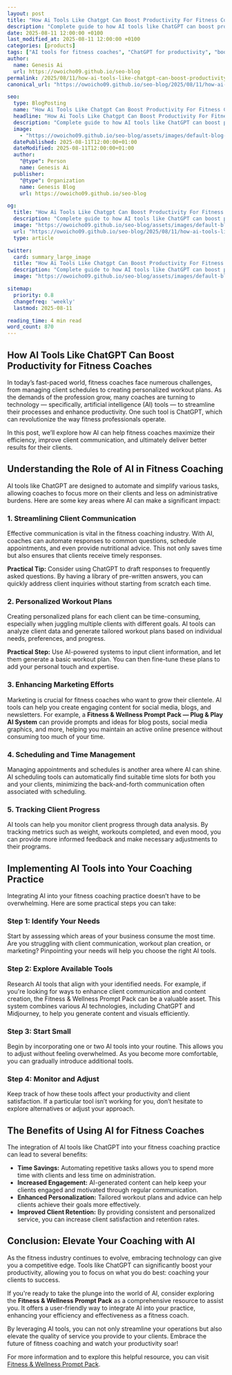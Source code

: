 ```yaml
---
layout: post
title: "How Ai Tools Like Chatgpt Can Boost Productivity For Fitness Coaches"
description: "Complete guide to how AI tools like ChatGPT can boost productivity for fitness coaches."
date: 2025-08-11 12:00:00 +0100
last_modified_at: 2025-08-11 12:00:00 +0100
categories: [products]
tags: ["AI tools for fitness coaches", "ChatGPT for productivity", "boost productivity with AI", "fitness coaching efficiency", "AI system for wellness coaches", "ChatGPT for fitness prompts", "AI productivity tools for coaches", "fitness coach chatbot", "ChatGPT for wellness coaching", "AI prompt pack for fitness coaches"]
author: 
  name: Genesis Ai
  url: https://owoicho09.github.io/seo-blog
permalink: /2025/08/11/how-ai-tools-like-chatgpt-can-boost-productivity-for-fitness-coaches/
canonical_url: "https://owoicho09.github.io/seo-blog/2025/08/11/how-ai-tools-like-chatgpt-can-boost-productivity-for-fitness-coaches/"

seo:
  type: BlogPosting
  name: "How Ai Tools Like Chatgpt Can Boost Productivity For Fitness Coaches"
  headline: "How Ai Tools Like Chatgpt Can Boost Productivity For Fitness Coaches"
  description: "Complete guide to how AI tools like ChatGPT can boost productivity for fitness coaches."
  image: 
    - "https://owoicho09.github.io/seo-blog/assets/images/default-blog-image.jpg"
  datePublished: 2025-08-11T12:00:00+01:00
  dateModified: 2025-08-11T12:00:00+01:00
  author:
    "@type": Person
    name: Genesis Ai
  publisher:
    "@type": Organization
    name: Genesis Blog
    url: https://owoicho09.github.io/seo-blog

og:
  title: "How Ai Tools Like Chatgpt Can Boost Productivity For Fitness Coaches"
  description: "Complete guide to how AI tools like ChatGPT can boost productivity for fitness coaches."
  image: "https://owoicho09.github.io/seo-blog/assets/images/default-blog-image.jpg"
  url: "https://owoicho09.github.io/seo-blog/2025/08/11/how-ai-tools-like-chatgpt-can-boost-productivity-for-fitness-coaches/"
  type: article

twitter:
  card: summary_large_image
  title: "How Ai Tools Like Chatgpt Can Boost Productivity For Fitness Coaches"
  description: "Complete guide to how AI tools like ChatGPT can boost productivity for fitness coaches."
  image: "https://owoicho09.github.io/seo-blog/assets/images/default-blog-image.jpg"

sitemap:
  priority: 0.8
  changefreq: 'weekly'
  lastmod: 2025-08-11

reading_time: 4 min read
word_count: 870
---
```


## How AI Tools Like ChatGPT Can Boost Productivity for Fitness Coaches

In today’s fast-paced world, fitness coaches face numerous challenges, from managing client schedules to creating personalized workout plans. As the demands of the profession grow, many coaches are turning to technology — specifically, artificial intelligence (AI) tools — to streamline their processes and enhance productivity. One such tool is ChatGPT, which can revolutionize the way fitness professionals operate.

In this post, we’ll explore how AI can help fitness coaches maximize their efficiency, improve client communication, and ultimately deliver better results for their clients.

## Understanding the Role of AI in Fitness Coaching

AI tools like ChatGPT are designed to automate and simplify various tasks, allowing coaches to focus more on their clients and less on administrative burdens. Here are some key areas where AI can make a significant impact:

### 1. Streamlining Client Communication

Effective communication is vital in the fitness coaching industry. With AI, coaches can automate responses to common questions, schedule appointments, and even provide nutritional advice. This not only saves time but also ensures that clients receive timely responses.

**Practical Tip:** Consider using ChatGPT to draft responses to frequently asked questions. By having a library of pre-written answers, you can quickly address client inquiries without starting from scratch each time.

### 2. Personalized Workout Plans

Creating personalized plans for each client can be time-consuming, especially when juggling multiple clients with different goals. AI tools can analyze client data and generate tailored workout plans based on individual needs, preferences, and progress.

**Practical Step:** Use AI-powered systems to input client information, and let them generate a basic workout plan. You can then fine-tune these plans to add your personal touch and expertise.

### 3. Enhancing Marketing Efforts

Marketing is crucial for fitness coaches who want to grow their clientele. AI tools can help you create engaging content for social media, blogs, and newsletters. For example, a **Fitness & Wellness Prompt Pack — Plug & Play AI System** can provide prompts and ideas for blog posts, social media graphics, and more, helping you maintain an active online presence without consuming too much of your time.

### 4. Scheduling and Time Management

Managing appointments and schedules is another area where AI can shine. AI scheduling tools can automatically find suitable time slots for both you and your clients, minimizing the back-and-forth communication often associated with scheduling.

### 5. Tracking Client Progress

AI tools can help you monitor client progress through data analysis. By tracking metrics such as weight, workouts completed, and even mood, you can provide more informed feedback and make necessary adjustments to their programs.

## Implementing AI Tools into Your Coaching Practice

Integrating AI into your fitness coaching practice doesn’t have to be overwhelming. Here are some practical steps you can take:

### Step 1: Identify Your Needs

Start by assessing which areas of your business consume the most time. Are you struggling with client communication, workout plan creation, or marketing? Pinpointing your needs will help you choose the right AI tools.

### Step 2: Explore Available Tools

Research AI tools that align with your identified needs. For example, if you're looking for ways to enhance client communication and content creation, the Fitness & Wellness Prompt Pack can be a valuable asset. This system combines various AI technologies, including ChatGPT and Midjourney, to help you generate content and visuals efficiently.

### Step 3: Start Small

Begin by incorporating one or two AI tools into your routine. This allows you to adjust without feeling overwhelmed. As you become more comfortable, you can gradually introduce additional tools.

### Step 4: Monitor and Adjust

Keep track of how these tools affect your productivity and client satisfaction. If a particular tool isn’t working for you, don’t hesitate to explore alternatives or adjust your approach.

## The Benefits of Using AI for Fitness Coaches

The integration of AI tools like ChatGPT into your fitness coaching practice can lead to several benefits:

- **Time Savings:** Automating repetitive tasks allows you to spend more time with clients and less time on administration.
- **Increased Engagement:** AI-generated content can help keep your clients engaged and motivated through regular communication.
- **Enhanced Personalization:** Tailored workout plans and advice can help clients achieve their goals more effectively.
- **Improved Client Retention:** By providing consistent and personalized service, you can increase client satisfaction and retention rates.

## Conclusion: Elevate Your Coaching with AI

As the fitness industry continues to evolve, embracing technology can give you a competitive edge. Tools like ChatGPT can significantly boost your productivity, allowing you to focus on what you do best: coaching your clients to success. 

If you're ready to take the plunge into the world of AI, consider exploring the **Fitness & Wellness Prompt Pack** as a comprehensive resource to assist you. It offers a user-friendly way to integrate AI into your practice, enhancing your efficiency and effectiveness as a fitness coach. 

By leveraging AI tools, you can not only streamline your operations but also elevate the quality of service you provide to your clients. Embrace the future of fitness coaching and watch your productivity soar! 

For more information and to explore this helpful resource, you can visit [Fitness & Wellness Prompt Pack](https://michaelogaje.gumroad.com/l/hehkde).